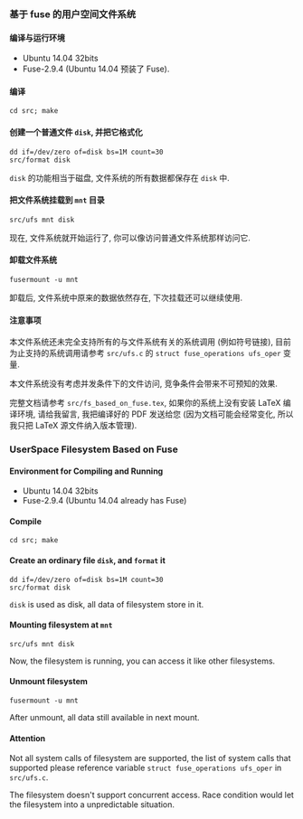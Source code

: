 ### 基于 fuse 的用户空间文件系统

#### 编译与运行环境
* Ubuntu 14.04 32bits
* Fuse-2.9.4 (Ubuntu 14.04 预装了 Fuse).

#### 编译
	cd src; make

#### 创建一个普通文件 `disk`, 并把它格式化
	dd if=/dev/zero of=disk bs=1M count=30
	src/format disk
`disk` 的功能相当于磁盘, 文件系统的所有数据都保存在 `disk` 中.

#### 把文件系统挂载到 `mnt` 目录
	src/ufs mnt disk

现在, 文件系统就开始运行了, 你可以像访问普通文件系统那样访问它.

#### 卸载文件系统
	fusermount -u mnt
卸载后, 文件系统中原来的数据依然存在, 下次挂载还可以继续使用.

#### 注意事项
本文件系统还未完全支持所有的与文件系统有关的系统调用 (例如符号链接), 目前
为止支持的系统调用请参考 `src/ufs.c` 的 `struct fuse_operations ufs_oper`
变量.

本文件系统没有考虑并发条件下的文件访问, 竞争条件会带来不可预知的效果.

完整文档请参考 `src/fs_based_on_fuse.tex`, 如果你的系统上没有安装 LaTeX
编译环境, 请给我留言, 我把编译好的 PDF 发送给您 (因为文档可能会经常变化,
所以我只把 LaTeX 源文件纳入版本管理).

### UserSpace Filesystem Based on Fuse

#### Environment for Compiling and Running
* Ubuntu 14.04 32bits
* Fuse-2.9.4 (Ubuntu 14.04 already has Fuse)

#### Compile
	cd src; make

#### Create an ordinary file `disk`, and `format` it
	dd if=/dev/zero of=disk bs=1M count=30
	src/format disk

`disk` is used as disk, all data of filesystem store in it.

#### Mounting filesystem at `mnt`
	src/ufs mnt disk

Now, the filesystem is running, you can access it like other filesystems.

#### Unmount filesystem
	fusermount -u mnt

After unmount, all data still available in next mount.

#### Attention
Not all system calls of filesystem are supported, the list of system calls
that supported please reference variable `struct fuse_operations ufs_oper`
in `src/ufs.c`.

The filesystem doesn't support concurrent access. Race condition would
let the filesystem into a unpredictable situation.
